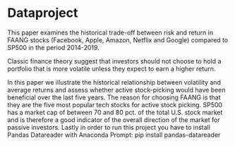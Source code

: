 # Dataproject

This paper examines the historical trade-off between risk and return in FAANG stocks (Facebook, Apple, Amazon, Netflix and Google) compared to SP500 in the period 2014-2019. 

Classic finance theory suggest that investors should not choose to hold a portfolio that is more volatile unless they expect to earn a higher return. 

In this paper we illustrate the historical relationship between volatility and average returns and assess whether active stock-picking would have been beneficial over the last five years. The reason for choosing FAANG is that they are the five most popular tech stocks for active stock picking. SP500 has a market cap of between 70 and 80 pct. of the total U.S. stock market and is therefore a good indicator of the overall direction of the market for passive investors. 
Lastly in order to run this project you have to install Pandas Datareader with Anaconda Prompt: pip install pandas-datareader
